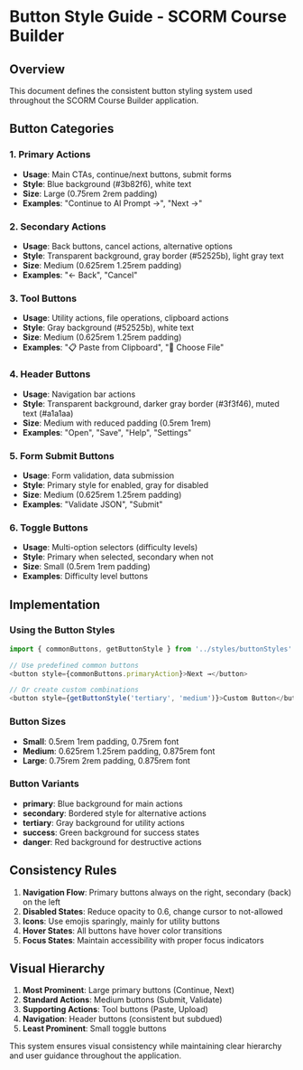 # Button Style Guide - SCORM Course Builder

## Overview

This document defines the consistent button styling system used throughout the SCORM Course Builder application.

## Button Categories

### 1. Primary Actions
- **Usage**: Main CTAs, continue/next buttons, submit forms
- **Style**: Blue background (#3b82f6), white text
- **Size**: Large (0.75rem 2rem padding)
- **Examples**: "Continue to AI Prompt →", "Next →"

### 2. Secondary Actions
- **Usage**: Back buttons, cancel actions, alternative options
- **Style**: Transparent background, gray border (#52525b), light gray text
- **Size**: Medium (0.625rem 1.25rem padding)
- **Examples**: "← Back", "Cancel"

### 3. Tool Buttons
- **Usage**: Utility actions, file operations, clipboard actions
- **Style**: Gray background (#52525b), white text
- **Size**: Medium (0.625rem 1.25rem padding)
- **Examples**: "📋 Paste from Clipboard", "📁 Choose File"

### 4. Header Buttons
- **Usage**: Navigation bar actions
- **Style**: Transparent background, darker gray border (#3f3f46), muted text (#a1a1aa)
- **Size**: Medium with reduced padding (0.5rem 1rem)
- **Examples**: "Open", "Save", "Help", "Settings"

### 5. Form Submit Buttons
- **Usage**: Form validation, data submission
- **Style**: Primary style for enabled, gray for disabled
- **Size**: Medium (0.625rem 1.25rem padding)
- **Examples**: "Validate JSON", "Submit"

### 6. Toggle Buttons
- **Usage**: Multi-option selectors (difficulty levels)
- **Style**: Primary when selected, secondary when not
- **Size**: Small (0.5rem 1rem padding)
- **Examples**: Difficulty level buttons

## Implementation

### Using the Button Styles

```typescript
import { commonButtons, getButtonStyle } from '../styles/buttonStyles'

// Use predefined common buttons
<button style={commonButtons.primaryAction}>Next →</button>

// Or create custom combinations
<button style={getButtonStyle('tertiary', 'medium')}>Custom Button</button>
```

### Button Sizes
- **Small**: 0.5rem 1rem padding, 0.75rem font
- **Medium**: 0.625rem 1.25rem padding, 0.875rem font  
- **Large**: 0.75rem 2rem padding, 0.875rem font

### Button Variants
- **primary**: Blue background for main actions
- **secondary**: Bordered style for alternative actions
- **tertiary**: Gray background for utility actions
- **success**: Green background for success states
- **danger**: Red background for destructive actions

## Consistency Rules

1. **Navigation Flow**: Primary buttons always on the right, secondary (back) on the left
2. **Disabled States**: Reduce opacity to 0.6, change cursor to not-allowed
3. **Icons**: Use emojis sparingly, mainly for utility buttons
4. **Hover States**: All buttons have hover color transitions
5. **Focus States**: Maintain accessibility with proper focus indicators

## Visual Hierarchy

1. **Most Prominent**: Large primary buttons (Continue, Next)
2. **Standard Actions**: Medium buttons (Submit, Validate)
3. **Supporting Actions**: Tool buttons (Paste, Upload)
4. **Navigation**: Header buttons (consistent but subdued)
5. **Least Prominent**: Small toggle buttons

This system ensures visual consistency while maintaining clear hierarchy and user guidance throughout the application.